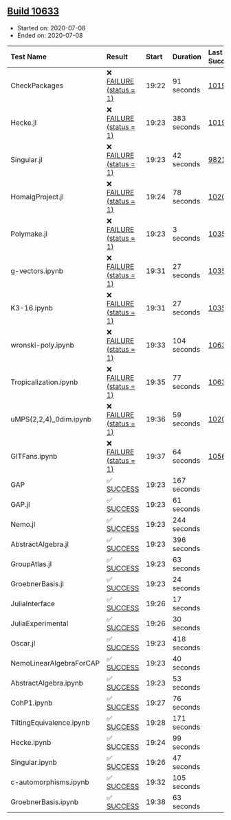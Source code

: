 ## [Build 10633](https://oscarci.mathematik.uni-kl.de/job/oscar/10633/)

* Started on: 2020-07-08
* Ended on: 2020-07-08

| Test Name    | Result | Start | Duration | Last Success | First Failure |
|:-------------|:-------|:------|:---------|:-------------|:--------------|
| CheckPackages | ❌ [FAILURE (status = 1)](https://oscarci.mathematik.uni-kl.de/job/oscar/10633/artifact/logs/build-10633/CheckPackages.log) | 19:22 | 91 seconds | [10197](https://oscarci.mathematik.uni-kl.de/job/oscar/10197/) | [10198](https://oscarci.mathematik.uni-kl.de/job/oscar/10198/) |
| Hecke.jl | ❌ [FAILURE (status = 1)](https://oscarci.mathematik.uni-kl.de/job/oscar/10633/artifact/logs/build-10633/Hecke.jl.log) | 19:23 | 383 seconds | [10197](https://oscarci.mathematik.uni-kl.de/job/oscar/10197/) | [10198](https://oscarci.mathematik.uni-kl.de/job/oscar/10198/) |
| Singular.jl | ❌ [FAILURE (status = 1)](https://oscarci.mathematik.uni-kl.de/job/oscar/10633/artifact/logs/build-10633/Singular.jl.log) | 19:23 | 42 seconds | [9821](https://oscarci.mathematik.uni-kl.de/job/oscar/9821/) | [9822](https://oscarci.mathematik.uni-kl.de/job/oscar/9822/) |
| HomalgProject.jl | ❌ [FAILURE (status = 1)](https://oscarci.mathematik.uni-kl.de/job/oscar/10633/artifact/logs/build-10633/HomalgProject.jl.log) | 19:24 | 78 seconds | [10209](https://oscarci.mathematik.uni-kl.de/job/oscar/10209/) | [10210](https://oscarci.mathematik.uni-kl.de/job/oscar/10210/) |
| Polymake.jl | ❌ [FAILURE (status = 1)](https://oscarci.mathematik.uni-kl.de/job/oscar/10633/artifact/logs/build-10633/Polymake.jl.log) | 19:23 | 3 seconds | [10356](https://oscarci.mathematik.uni-kl.de/job/oscar/10356/) | [10357](https://oscarci.mathematik.uni-kl.de/job/oscar/10357/) |
| g-vectors.ipynb | ❌ [FAILURE (status = 1)](https://oscarci.mathematik.uni-kl.de/job/oscar/10633/artifact/logs/build-10633/g-vectors.ipynb.log) | 19:31 | 27 seconds | [10356](https://oscarci.mathematik.uni-kl.de/job/oscar/10356/) | [10357](https://oscarci.mathematik.uni-kl.de/job/oscar/10357/) |
| K3-16.ipynb | ❌ [FAILURE (status = 1)](https://oscarci.mathematik.uni-kl.de/job/oscar/10633/artifact/logs/build-10633/K3-16.ipynb.log) | 19:31 | 27 seconds | [10356](https://oscarci.mathematik.uni-kl.de/job/oscar/10356/) | [10357](https://oscarci.mathematik.uni-kl.de/job/oscar/10357/) |
| wronski-poly.ipynb | ❌ [FAILURE (status = 1)](https://oscarci.mathematik.uni-kl.de/job/oscar/10633/artifact/logs/build-10633/wronski-poly.ipynb.log) | 19:33 | 104 seconds | [10631](https://oscarci.mathematik.uni-kl.de/job/oscar/10631/) | [10632](https://oscarci.mathematik.uni-kl.de/job/oscar/10632/) |
| Tropicalization.ipynb | ❌ [FAILURE (status = 1)](https://oscarci.mathematik.uni-kl.de/job/oscar/10633/artifact/logs/build-10633/Tropicalization.ipynb.log) | 19:35 | 77 seconds | [10632](https://oscarci.mathematik.uni-kl.de/job/oscar/10632/) | [10633](https://oscarci.mathematik.uni-kl.de/job/oscar/10633/) |
| uMPS(2,2,4)_0dim.ipynb | ❌ [FAILURE (status = 1)](https://oscarci.mathematik.uni-kl.de/job/oscar/10633/artifact/logs/build-10633/uMPS-2-2-4-_0dim.ipynb.log) | 19:36 | 59 seconds | [10209](https://oscarci.mathematik.uni-kl.de/job/oscar/10209/) | [10210](https://oscarci.mathematik.uni-kl.de/job/oscar/10210/) |
| GITFans.ipynb | ❌ [FAILURE (status = 1)](https://oscarci.mathematik.uni-kl.de/job/oscar/10633/artifact/logs/build-10633/GITFans.ipynb.log) | 19:37 | 64 seconds | [10566](https://oscarci.mathematik.uni-kl.de/job/oscar/10566/) | [10567](https://oscarci.mathematik.uni-kl.de/job/oscar/10567/) |
| GAP | ✅ [SUCCESS](https://oscarci.mathematik.uni-kl.de/job/oscar/10633/artifact/logs/build-10633/GAP.log) | 19:23 | 167 seconds |  |  |
| GAP.jl | ✅ [SUCCESS](https://oscarci.mathematik.uni-kl.de/job/oscar/10633/artifact/logs/build-10633/GAP.jl.log) | 19:23 | 61 seconds |  |  |
| Nemo.jl | ✅ [SUCCESS](https://oscarci.mathematik.uni-kl.de/job/oscar/10633/artifact/logs/build-10633/Nemo.jl.log) | 19:23 | 244 seconds |  |  |
| AbstractAlgebra.jl | ✅ [SUCCESS](https://oscarci.mathematik.uni-kl.de/job/oscar/10633/artifact/logs/build-10633/AbstractAlgebra.jl.log) | 19:23 | 396 seconds |  |  |
| GroupAtlas.jl | ✅ [SUCCESS](https://oscarci.mathematik.uni-kl.de/job/oscar/10633/artifact/logs/build-10633/GroupAtlas.jl.log) | 19:23 | 63 seconds |  |  |
| GroebnerBasis.jl | ✅ [SUCCESS](https://oscarci.mathematik.uni-kl.de/job/oscar/10633/artifact/logs/build-10633/GroebnerBasis.jl.log) | 19:23 | 24 seconds |  |  |
| JuliaInterface | ✅ [SUCCESS](https://oscarci.mathematik.uni-kl.de/job/oscar/10633/artifact/logs/build-10633/JuliaInterface.log) | 19:26 | 17 seconds |  |  |
| JuliaExperimental | ✅ [SUCCESS](https://oscarci.mathematik.uni-kl.de/job/oscar/10633/artifact/logs/build-10633/JuliaExperimental.log) | 19:26 | 30 seconds |  |  |
| Oscar.jl | ✅ [SUCCESS](https://oscarci.mathematik.uni-kl.de/job/oscar/10633/artifact/logs/build-10633/Oscar.jl.log) | 19:23 | 418 seconds |  |  |
| NemoLinearAlgebraForCAP | ✅ [SUCCESS](https://oscarci.mathematik.uni-kl.de/job/oscar/10633/artifact/logs/build-10633/NemoLinearAlgebraForCAP.log) | 19:23 | 40 seconds |  |  |
| AbstractAlgebra.ipynb | ✅ [SUCCESS](https://oscarci.mathematik.uni-kl.de/job/oscar/10633/artifact/logs/build-10633/AbstractAlgebra.ipynb.log) | 19:23 | 53 seconds |  |  |
| CohP1.ipynb | ✅ [SUCCESS](https://oscarci.mathematik.uni-kl.de/job/oscar/10633/artifact/logs/build-10633/CohP1.ipynb.log) | 19:27 | 76 seconds |  |  |
| TiltingEquivalence.ipynb | ✅ [SUCCESS](https://oscarci.mathematik.uni-kl.de/job/oscar/10633/artifact/logs/build-10633/TiltingEquivalence.ipynb.log) | 19:28 | 171 seconds |  |  |
| Hecke.ipynb | ✅ [SUCCESS](https://oscarci.mathematik.uni-kl.de/job/oscar/10633/artifact/logs/build-10633/Hecke.ipynb.log) | 19:24 | 99 seconds |  |  |
| Singular.ipynb | ✅ [SUCCESS](https://oscarci.mathematik.uni-kl.de/job/oscar/10633/artifact/logs/build-10633/Singular.ipynb.log) | 19:26 | 47 seconds |  |  |
| c-automorphisms.ipynb | ✅ [SUCCESS](https://oscarci.mathematik.uni-kl.de/job/oscar/10633/artifact/logs/build-10633/c-automorphisms.ipynb.log) | 19:32 | 105 seconds |  |  |
| GroebnerBasis.ipynb | ✅ [SUCCESS](https://oscarci.mathematik.uni-kl.de/job/oscar/10633/artifact/logs/build-10633/GroebnerBasis.ipynb.log) | 19:38 | 63 seconds |  |  |
